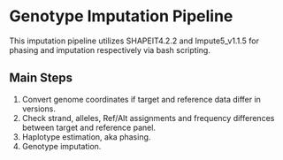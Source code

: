 # Genotype Imputation Pipeline
This imputation pipeline utilizes SHAPEIT4.2.2 and Impute5_v1.1.5 for phasing and imputation respectively via bash scripting.

## Main Steps
1. Convert genome coordinates if target and reference data differ in versions.
2. Check strand, alleles, Ref/Alt assignments and frequency differences between target and reference panel.
3. Haplotype estimation, aka phasing.
4. Genotype imputation.
